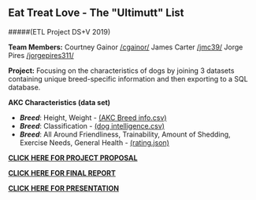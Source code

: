## Eat Treat Love - The "Ultimutt" List
#####(ETL Project DS+V 2019)

**Team Members:** Courtney Gainor [/cgainor/](https://github.com/cgainor) James Carter [/jmc39/](https://github.com/jmc39) Jorge Pires [/jorgepires311/](https://github.com/jorgepires311)

**Project:** Focusing on the characteristics of dogs by joining 3 datasets containing unique breed-specific information and then exporting to a SQL database.

**AKC Characteristics (data set)**

- **_Breed_**: Height, Weight - [(AKC Breed info.csv)](https://data.world/len/dog-size-intelligence-linked)
- **_Breed_**: Classification - [(dog intelligence.csv)](https://data.world/len/dog-size-intelligence-linked)
- **_Breed_**: All Around Friendliness, Trainability, Amount of Shedding, Exercise Needs, General Health - [(rating.json)](https://www.kaggle.com/hocop1/cat-and-dog-breeds-parameters)

[**CLICK HERE FOR PROJECT PROPOSAL**](https://docs.google.com/document/d/1Hwhfw_ntuGTMF7c6GW3tpmgm13i_njl3cBPnoz47uco/edit?usp=sharing)

[**CLICK HERE FOR FINAL REPORT**](https://docs.google.com/document/d/1SbHMQCRS3guBRtU5js-dMR26pC4qNiSP7Nev19Esx5U/edit?usp=sharing)

[**CLICK HERE FOR PRESENTATION**](https://cgainor.github.io/ETL-Project/)